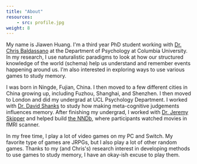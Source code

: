 ```yaml
---
title: "About"
resources:
    - src: profile.jpg
weight: 8
---
```


My name is Jiawen Huang. I'm a third year PhD student working with [Dr. Chris Baldassano](http://www.chrisbaldassano.com/) at the Department of Psychology at Columbia University. In my research, I use naturalistic paradigms to look at how our structured knowledge of the world (schema) help us understand and remember events happening around us. I'm also interested in exploring ways to use various games to study memory.

I was born in Ningde, Fujian, China. I then moved to a few different cities in China growing up, including Fuzhou, Shanghai, and Shenzhen. I then moved to London and did my undergrad at UCL Psychology Department. I worked with [Dr. David Shanks](https://www.ucl.ac.uk/pals/research/experimental-psychology/person/david-shanks/) to study how making meta-cognitive judgements influences memory. After finishing my undergrad, I worked with [Dr. Jeremy Skipper](http://www.lab-lab.org/) and helped build [the NNDb](https://www.naturalistic-neuroimaging-database.org/), where participants watched movies in fMRI scanner. 

In my free time, I play a lot of video games on my PC and Switch. My favorite type of games are JRPGs, but I also play a lot of other random games. Thanks to my (and Chris's) research interest in developing methods to use games to study memory, I have an okay-ish excuse to play them.